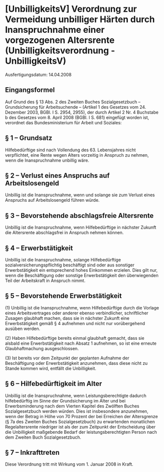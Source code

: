 # [UnbilligkeitsV] Verordnung zur Vermeidung unbilliger Härten durch Inanspruchnahme einer vorgezogenen Altersrente  (Unbilligkeitsverordnung - UnbilligkeitsV)

Ausfertigungsdatum: 14.04.2008

 

## Eingangsformel

Auf Grund des § 13 Abs. 2 des Zweiten Buches Sozialgesetzbuch – Grundsicherung für Arbeitsuchende – (Artikel 1 des Gesetzes vom 24. Dezember 2003, BGBl. I S. 2954, 2955), der durch Artikel 2 Nr. 4 Buchstabe b des Gesetzes vom 8. April 2008 (BGBl. I S. 681) eingefügt worden ist, verordnet das Bundesministerium für Arbeit und Soziales:


## § 1 – Grundsatz

Hilfebedürftige sind nach Vollendung des 63. Lebensjahres nicht verpflichtet, eine Rente wegen Alters vorzeitig in Anspruch zu nehmen, wenn die Inanspruchnahme unbillig wäre.


## § 2 – Verlust eines Anspruchs auf Arbeitslosengeld

Unbillig ist die Inanspruchnahme, wenn und solange sie zum Verlust eines Anspruchs auf Arbeitslosengeld führen würde.


## § 3 – Bevorstehende abschlagsfreie Altersrente

Unbillig ist die Inanspruchnahme, wenn Hilfebedürftige in nächster Zukunft die Altersrente abschlagsfrei in Anspruch nehmen können.


## § 4 – Erwerbstätigkeit

Unbillig ist die Inanspruchnahme, solange Hilfebedürftige sozialversicherungspflichtig beschäftigt sind oder aus sonstiger Erwerbstätigkeit ein entsprechend hohes Einkommen erzielen. Dies gilt nur, wenn die Beschäftigung oder sonstige Erwerbstätigkeit den überwiegenden Teil der Arbeitskraft in Anspruch nimmt.


## § 5 – Bevorstehende Erwerbstätigkeit

(1) Unbillig ist die Inanspruchnahme, wenn Hilfebedürftige durch die Vorlage eines Arbeitsvertrages oder anderer ebenso verbindlicher, schriftlicher Zusagen glaubhaft machen, dass sie in nächster Zukunft eine Erwerbstätigkeit gemäß § 4 aufnehmen und nicht nur vorübergehend ausüben werden.

(2) Haben Hilfebedürftige bereits einmal glaubhaft gemacht, dass sie alsbald eine Erwerbstätigkeit nach Absatz 1 aufnehmen, so ist eine erneute Glaubhaftmachung ausgeschlossen.

(3) Ist bereits vor dem Zeitpunkt der geplanten Aufnahme der Beschäftigung oder Erwerbstätigkeit anzunehmen, dass diese nicht zu Stande kommen wird, entfällt die Unbilligkeit.


## § 6 – Hilfebedürftigkeit im Alter

Unbillig ist die Inanspruchnahme, wenn Leistungsberechtigte dadurch hilfebedürftig im Sinne der Grundsicherung im Alter und bei Erwerbsminderung nach dem Vierten Kapitel des Zwölften Buches Sozialgesetzbuch werden würden. Dies ist insbesondere anzunehmen, wenn der Betrag in Höhe von 70 Prozent der bei Erreichen der Altersgrenze (§ 7a des Zweiten Buches Sozialgesetzbuch) zu erwartenden monatlichen Regelaltersrente niedriger ist als der zum Zeitpunkt der Entscheidung über die Unbilligkeit maßgebende Bedarf der leistungsberechtigten Person nach dem Zweiten Buch Sozialgesetzbuch.


## § 7 – Inkrafttreten

Diese Verordnung tritt mit Wirkung vom 1. Januar 2008 in Kraft.
